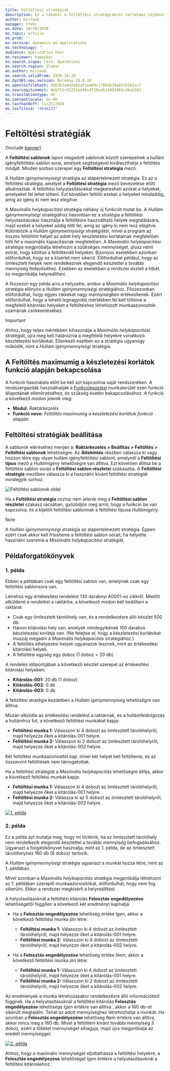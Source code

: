 ```yaml
---
title: Feltöltési stratégiák
description: Ez a témakör a feltöltési stratégiákról tartalmaz tájékoztatást, és bemutatja, hogyan lehet használni a Feltöltési stratégia mezőt a hullám igényfeltöltési sablon soraiban a feltöltés mód kiválasztásához.
author: mirzaab
manager: tfehr
ms.date: 10/29/2020
ms.topic: article
ms.prod: ''
ms.service: dynamics-ax-applications
ms.technology: ''
audience: Application User
ms.reviewer: kamaybac
ms.search.scope: Core, Operations
ms.search.region: Global
ms.author: mirzaab
ms.search.validFrom: 2020-10-29
ms.dyn365.ops.version: Release 10.0.16
ms.openlocfilehash: 45b3b1a4d2e92a52ee69c17865634a6578181ac7
ms.sourcegitcommit: deb711c92251ed48cdf20ea514d03461c26a2262
ms.translationtype: HT
ms.contentlocale: hu-HU
ms.lasthandoff: 11/25/2020
ms.locfileid: "4646133"
---
```

# <a name="replenishment-strategies"></a>Feltöltési stratégiák

[!include [banner](../includes/banner.md)]

A **Feltöltési sablonok** lapon megadott sablonok között szerepelnek a hullám igényfeltöltési sablon sorai, amelyek segítségével kiválaszthatja a feltöltés módját. Minden sorban szerepel egy **Feltöltési stratégia** mező.

A *Hullám igénymennyiségi* stratégia az alapértelmezett stratégia. Ez az a feltöltési stratégia, amelyet a **Feltöltési stratégia** mező bevezetése előtt alkalmaztak. A feltöltési helyutasításokkal megkeresheti azokat a helyeket, amelyeket fel lehet tölteni. Ezt követően feltölti ezeket a helyeket mindaddig, amíg az igény ki nem lesz elégítve.

A *Maximális helykapacitási* stratégia néhány új funkciót mutat be. A *Hullám igénymennyiségi* stratégiához hasonlóan ez a stratégia a feltöltési helyutasításokar használja a feltöltésre használható helyek megtalálására, majd ezeket a helyeket addig tölti fel, amíg az igény ki nem lesz elégítve. Különbözik a *Hullám igénymennyiségi* stratégiától, mivel a program az összes feltöltött helyet az adott hely készletezési korlátainak megfelelően tölti fel a maximális kapacitásnak megfelelően. A *Maximális helykapacitási* stratégia megpróbálja létrehozni a szükséges mennyiséget, plusz némi extrát, hogy kitöltse a feltöltendő helyeket. Bizonyos esetekben azonban előfordulhat, hogy ez a kísérlet nem sikerül. Előfordulhat például, hogy az ömlesztett helyek nem rendelkeznek elegendő készlettel a további mennyiség fedezéséhez. Ezekben az esetekben a rendszer észleli a hibát, és megpróbálja helyreállítani.

A főszezon egy példa arra a helyzetre, amikor a *Maximális helykapacitási* stratégia előnyös a *Hullám igénymennyiségi* stratégiához. Főszezonban előfordulhat, hogy egyes cikkeket nagy mennyiségben értékesítenek. Ezért előfordulhat, hogy a lehető legnagyobb mértékben fel kell töltenie a megfelelő kitárolási helyeket a feltöltéshez létrehozott munkaazonosítók számának csökkentéséhez.

> [!IMPORTANT]
> Ahhoz, hogy teljes mértékben kihasználja a *Maximális helykapacitási* stratégiát, újra meg kell határoznia a megfelelő helyekre vonatkozó készletezési korlátokat. Ellenkező esetben ez a stratégia ugyanúgy működik, mint a *Hullám igénymennyiségi* stratégia.

## <a name="turn-on-the-replenish-to-max-based-on-stocking-limits-feature"></a>A Feltöltés maximumig a készletezési korlátok funkció alapján bekapcsolása

A funkció használata előtt be kell azt kapcsolnia saját rendszerében. A rendszergazdák használhatják a [Funkciókezelési](../../fin-ops-core/fin-ops/get-started/feature-management/feature-management-overview.md) munkaterület ezen funkció állapotának ellenőrzéséhez, és szükség esetén bekapcsolásához. A funkció a következő módon jelenik meg:

- **Modul:** *Raktárkezelés*
- **Funkció neve:** *Feltöltés maximumig a készletezési korlátok funkció alapján*

## <a name="set-up-replenishment-strategies"></a>Feltöltési stratégiák beállítása

A sablonok eléréséhez menjen a: **Raktárkezelés \> Beállítás \> Feltöltés \> Feltöltési sablonok** lehetőségre. Az **Áttekintés** részben válassza ki vagy hozzon létre egy olyan hullám igényfeltöltési sablont, amelynél a **Feltöltési típus** mező a *Hullámigény* lehetőségre van állítva. Ezt követően állítsa be a feltöltési sablon sorait a **Feltöltési sablon részletei** szakaszba. A **Feltöltési stratégia** mezőben válassza ki a használni kívánt feltöltési stratégiát mindegyik sorhoz.

![Feltöltési sablonok oldal](media/ReplenTempWaveDmdMaxLocCap.png "Feltöltési sablonok oldal")

Ha a **Feltöltési stratégia** oszlop nem jelenik meg a **Feltöltési sablon részletei** szakasz rácsában, győződjön meg arról, hogy a funkció be van kapcsolva, és a kijelölt feltöltési sablonnak a feltöltési típusa *Hullámigény*.

> [!NOTE]
> A *Hullám igénymennyiségi* stratégia az alapértelmezett stratégia. Éppen ezért csak akkor kell frissítenie a feltöltési sablon sorait, ha helyette használni szeretné a *Maximális helykapacitási* stratégiát.

## <a name="example-scenarios"></a>Példaforgatókönyvek

### <a name="example-1"></a>1. példa

Ebben a példában csak egy feltöltési sablon van, amelynek csak egy feltöltési sablonsora van.

Létrehoz egy értékesítési rendelést 130 darabnyi A0001-es cikkről. Mielőtt elküldené a rendelést a raktárba, a következő módon kell beállítani a raktárat:

- Csak egy ömlesztett tárolóhely van, és a rendelkezésre álló készlet 500 db.
- Három kitárolási hely van, amelyek mindegyikének 100 darabos készletezési korlátja van. (Ne felejtse el, hogy a készletezési korlátokat muszáj megadni a *Maximális helykapacitás* stratégiához.)
- A feltöltés elhelyezési helyek ugyanazok lesznek, mint az értékesítési kitárolási helyek.
- A feltöltési egység egy doboz (1 doboz = 20 db).

A rendelés időpontjában a következő készlet szerepel az értékesítési kitárolási helyeken:

- **Kitárolás-001:** 20 db (1 doboz)
- **Kitárolás-002:** 0 db
- **Kitárolás-003:** 0 db

A feltöltési stratégia kezdetben a *Hullám igénymennyiség* lehetőségre van állítva.

Miután elküldte az értékesítési rendelést a raktárnak, és a hullámfeldolgozás a hullámhoz fut, a következő feltöltési munkákat kapja:

- **Feltöltési munka 1:** Válasszon ki 4 dobozt az ömlesztett tárolóhelyről, majd helyezze őket a kitárolás-001 helyre.
- **Feltöltési munka 2:** Válasszon ki 2 dobozt az ömlesztett tárolóhelyről, majd helyezze őket a kitárolás-002 helyre.

Két feltöltési munkaazonosítót kap, mivel két helyet kell feltöltenie, és az összevont feltöltések nem támogatottak.

Ha a feltöltési stratégiát a *Maximális helykapacitás* lehetőségre állítja, akkor a következő feltöltési munkát kapja:

- **Feltöltési munka 1:** Válasszon ki 4 dobozt az ömlesztett tárolóhelyről, majd helyezze őket a kitárolás-001 helyre.
- **Feltöltési munka 2:** Válassza ki az 5 dobozt az ömlesztett tárolóhelyről, majd helyezze őket a kitárolás-002 helyre.

[![1. példa](media/ReplenTemp_example_1.png "1. példa")](media/ReplenTemp_example_1_large.png)

### <a name="example-2"></a>2. példa

Ez a példa azt mutatja meg, hogy mi történik, ha az ömlesztett tárolóhely nem rendelkezik elegendő készlettel a további mennyiség befogadásához. Ugyanazt a forgatókönyvet használja, mint az 1. példa, de az ömlesztett tárolóhelyhez 160 db (8 doboz) tartozik.

A *Hullám igénymennyiségi* stratégia ugyanazt a munkát hozza létre, mint az 1. példában.

Mivel azonban a *Maximális helykapacitás* stratégia megpróbálja létrehozni az 1. példában szereplő munkaazonosítókat, előfordulhat, hogy nem fog sikerülni. Ekkor a rendszer megkísérli a helyreállítást.

A helyutasításoknál a feltöltési kitárolás **Felosztás engedélyezése** lehetőségétől függően a következő két eredményt kaphatja:

- Ha a **Felosztás engedélyezése** lehetőség értéke *Igen*, akkor a következő feltöltési munka jön létre:

    - **Feltöltési munka 1:** Válasszon ki 4 dobozt az ömlesztett tárolóhelyről, majd helyezze őket a kitárolás-001 helyre.
    - **Feltöltési munka 2:** Válasszon ki 4 dobozt az ömlesztett tárolóhelyről, majd helyezze őket a kitárolás-002 helyre.

- Ha a **Felosztás engedélyezése** lehetőség értéke *Nem*, akkor a következő feltöltési munka jön létre:

    - **Feltöltési munka 1:** Válasszon ki 4 dobozt az ömlesztett tárolóhelyről, majd helyezze őket a kitárolás-001 helyre.
    - **Feltöltési munka 2:** Válasszon ki 2 dobozt az ömlesztett tárolóhelyről, majd helyezze őket a kitárolás-002 helyre.

Az eredmények a munka létrehozásakor rendelkezésre álló információktól függnek. Ha a helyutasításoknál a feltöltési kitárolás **Felosztás engedélyezése** lehetősége *Igen* értékre van állítva , akkor a 160 db-ot sikerült megtalálni. Tehát az adott mennyiséghez létrehozhatja a munkát. Ha azonban a **Felosztás engedélyezése** lehetőség *Nem* értékre van állítva, akkor nincs meg a 160 db. Mivel a feltölteni kívánt további mennyiség 3 doboz, ezért a többlet mennyiséget elhagyja, majd újra megpróbálja az eredeti mennyiséggel.

[![2. példa](media/ReplenTemp_example_2.png "2. példa")](media/ReplenTemp_example_2_large.png)

Ahhoz, hogy a maximális mennyiséget eljuttathassa a feltöltési helyekre, a **Felosztás engedélyezése** lehetőséget *Igen* értékre a helyutasításoknál a feltöltési kitároláshoz.
